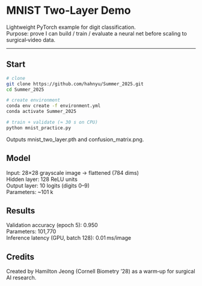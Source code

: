 # MNIST Two‑Layer Demo

Lightweight PyTorch example for digit classification.  
Purpose: prove I can build / train / evaluate a neural net before scaling to surgical‑video data.

---

## Start

```bash
# clone
git clone https://github.com/hahnyu/Summer_2025.git
cd Summer_2025

# create environment
conda env create -f environment.yml
conda activate Summer_2025

# train + validate (≈ 30 s on CPU)
python mnist_practice.py
```
Outputs mnist_two_layer.pth and confusion_matrix.png.  

## Model
Input: 28×28 grayscale image → flattened (784 dims)  
Hidden layer: 128 ReLU units  
Output layer: 10 logits (digits 0–9)  
Parameters: ~101 k  

## Results
Validation accuracy (epoch 5): 0.950  
Parameters: 101,770  
Inference latency (GPU, batch 128): 0.01 ms/image  

## Credits
Created by Hamilton Jeong (Cornell Biometry ’28) as a warm‑up for surgical AI research.
